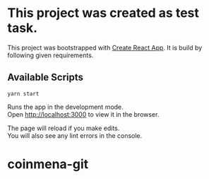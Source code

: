 # This project was created as test task. 

This project was bootstrapped with [Create React App](https://github.com/facebook/create-react-app). It is build by following given requirements.

## Available Scripts

`yarn start`

Runs the app in the development mode.\
Open [http://localhost:3000](http://localhost:3000) to view it in the browser.

The page will reload if you make edits.\
You will also see any lint errors in the console.

# coinmena-git
